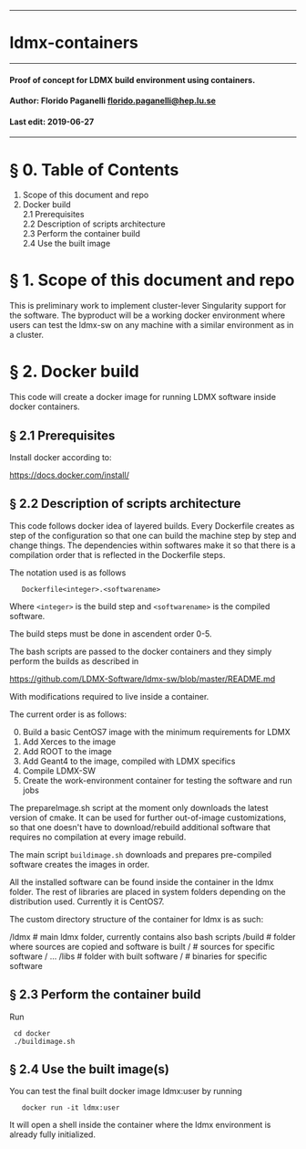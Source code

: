 ---------------------------------------------------------------
# ldmx-containers
---------------------------------------------------------------
#### Proof of concept for LDMX build environment using containers.
#### Author: Florido Paganelli florido.paganelli@hep.lu.se
#### Last edit: 2019-06-27
---------------------------------------------------------------

# § 0. Table of Contents

  1. Scope of this document and repo  
  2. Docker build  
  2.1 Prerequisites  
  2.2 Description of scripts architecture  
  2.3 Perform the container build  
  2.4 Use the built image  

# § 1. Scope of this document and repo

This is preliminary work to implement cluster-lever Singularity support for the software.
The byproduct will be a working docker environment where users can test
the ldmx-sw on any machine with a similar environment as in a cluster.

# § 2. Docker build

This code will create a docker image for running LDMX software inside docker containers.

## § 2.1 Prerequisites

Install docker according to:

  <https://docs.docker.com/install/>

## § 2.2 Description of scripts architecture

This code follows docker idea of layered builds. Every Dockerfile creates 
as step of the configuration so that one can build the machine step by step 
and change things. The dependencies within softwares make it so that there is a
compilation order that is reflected in the Dockerfile steps.

The notation used is as follows
```
   Dockerfile<integer>.<softwarename>
```

Where `<integer>` is the build step and `<softwarename>` is the compiled software.

The build steps must be done in ascendent order 0-5.

The bash scripts are passed to the docker containers and they simply perform 
the builds as described in 

   <https://github.com/LDMX-Software/ldmx-sw/blob/master/README.md> 

With modifications required to live inside a container.

The current order is as follows:

0. Build a basic CentOS7 image with the minimum requirements for LDMX 
1. Add Xerces to the image
2. Add ROOT to the image
3. Add Geant4 to the image, compiled with LDMX specifics
4. Compile LDMX-SW
5. Create the work-environment container for testing the software and run jobs

The prepareImage.sh script at the moment only downloads the latest version of cmake. 
It can be used for further out-of-image customizations, so that one doesn't have to download/rebuild
additional software that requires no compilation at every image rebuild.

The main script `buildimage.sh` downloads and 
prepares pre-compiled software creates the images in order.

All the installed software can be found inside the container in the ldmx folder.
The rest of libraries are placed in system folders depending on the distribution
used. Currently it is CentOS7.

The custom directory structure of the container for ldmx is as such:

/ldmx                 # main ldmx folder, currently contains also bash scripts
  /build              # folder where sources are copied and software is built
     /<softwarename>  # sources for specific software
     / ...
  /libs               # folder with built software
     /<softwarename>  # binaries for specific software

## § 2.3 Perform the container build

Run 

```shell
 cd docker
 ./buildimage.sh
```

## § 2.4 Use the built image(s)

You can test the final built docker image ldmx:user by running

```shell
   docker run -it ldmx:user
```

It will open a shell inside the container where the ldmx environment 
is already fully initialized. 

